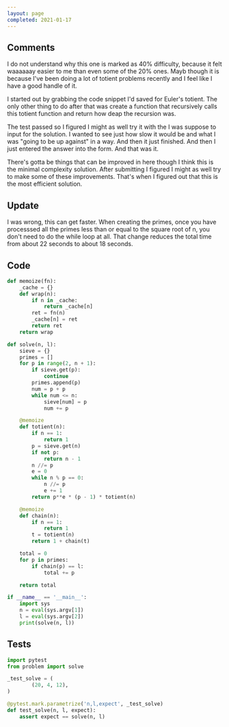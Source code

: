 ```yaml
---
layout: page
completed: 2021-01-17
---
```


## Comments

I do not understand why this one is marked as 40% difficulty, because it felt
waaaaaay easier to me than even some of the 20% ones.  Mayb though it is
because I've been doing a lot of totient problems recently and I feel like I
have a good handle of it.

I started out by grabbing the code snippet I'd saved for Euler's totient.  The
only other thing to do after that was create a function that recursively calls
this totient function and return how deap the recursion was.

The test passed so I figured I might as well try it with the I was suppose to
input for the solution.  I wanted to see just how slow it would be and what I
was "going to be up against" in a way.  And then it just finished.  And then I
just entered the answer into the form.  And that was it.

There's gotta be things that can be improved in here though I think this is the
minimal complexity solution.  After submitting I figured I might as well try to
make some of these improvements.  That's when I figured out that this is the
most efficient solution.

## Update

I was wrong, this can get faster.  When creating the primes, once you have
processsed all the primes less than or equal to the square root of n, you don't
need to do the while loop at all.  That change reduces the total time from
about 22 seconds to about 18 seconds.

## Code

```python
def memoize(fn):
    _cache = {}
    def wrap(n):
        if n in _cache:
            return _cache[n]
        ret = fn(n)
        _cache[n] = ret
        return ret
    return wrap

def solve(n, l):
    sieve = {}
    primes = []
    for p in range(2, n + 1):
        if sieve.get(p):
            continue
        primes.append(p)
        num = p + p
        while num <= n:
            sieve[num] = p
            num += p

    @memoize
    def totient(n):
        if n == 1:
            return 1
        p = sieve.get(n)
        if not p:
            return n - 1
        n //= p
        e = 0
        while n % p == 0:
            n //= p
            e += 1
        return p**e * (p - 1) * totient(n)

    @memoize
    def chain(n):
        if n == 1:
            return 1
        t = totient(n)
        return 1 + chain(t)

    total = 0
    for p in primes:
        if chain(p) == l:
            total += p

    return total

if __name__ == '__main__':
    import sys
    n = eval(sys.argv[1])
    l = eval(sys.argv[2])
    print(solve(n, l))
```

## Tests

```python
import pytest
from problem import solve

_test_solve = (
        (20, 4, 12),
)

@pytest.mark.parametrize('n,l,expect', _test_solve)
def test_solve(n, l, expect):
    assert expect == solve(n, l)
```
